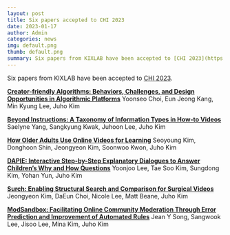 ```yaml
---
layout: post
title: Six papers accepted to CHI 2023
date: 2023-01-17
author: Admin
categories: news
img: default.png
thumb: default.png
summary: Six papers from KIXLAB have been accepted to [CHI 2023](https://chi2023.acm.org/).
---
```


Six papers from KIXLAB have been accepted to [CHI 2023](https://chi2023.acm.org/).

**[Creator-friendly Algorithms: Behaviors, Challenges, and Design Opportunities in Algorithmic Platforms](https://kixlab.github.io/website-files/2023/chi2023-creatorfriendly-paper.pdf)**
Yoonseo Choi, Eun Jeong Kang, Min Kyung Lee, Juho Kim

**[Beyond Instructions: A Taxonomy of Information Types in How-to Videos](https://kixlab.github.io/website-files/2023/chi2023-videomap-paper.pdf)**
Saelyne Yang, Sangkyung Kwak, Juhoon Lee, Juho Kim

**[How Older Adults Use Online Videos for Learning](https://kixlab.github.io/website-files/2023/chi2023-olderadults-paper.pdf)**
Seoyoung Kim, Donghoon Shin, Jeongyeon Kim, Soonwoo Kwon, Juho Kim

**[DAPIE: Interactive Step-by-Step Explanatory Dialogues to Answer Children’s Why and How Questions](https://kixlab.github.io/website-files/2023/chi2023-childQA-paper.pdf)**
Yoonjoo Lee, Tae Soo Kim, Sungdong Kim, Yohan Yun, Juho Kim

**[Surch: Enabling Structural Search and Comparison for Surgical Videos](https://kixlab.github.io/website-files/2023/chi2023-surch-paper.pdf)**
Jeongyeon Kim, DaEun Choi, Nicole Lee, Matt Beane, Juho Kim

**[ModSandbox: Facilitating Online Community Moderation Through Error Prediction and Improvement of Automated Rules](https://kixlab.github.io/website-files/2023/chi2023-modsandbox-paper.pdf)**
Jean Y Song, Sangwook Lee, Jisoo Lee, Mina Kim, Juho Kim

